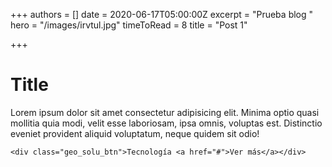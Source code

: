+++
authors = []
date = 2020-06-17T05:00:00Z
excerpt = "Prueba blog "
hero = "/images/irvtul.jpg"
timeToRead = 8
title = "Post 1"

+++
# Title

Lorem ipsum dolor sit amet consectetur adipisicing elit. Minima optio quasi mollitia quia modi, velit esse laboriosam, ipsa omnis, voluptas est. Distinctio eveniet provident aliquid voluptatum, neque quidem sit odio!

    <div class="geo_solu_btn">Tecnología <a href="#">Ver más</a></div>
    
